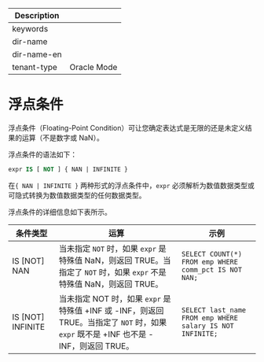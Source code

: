 | Description   |                 |
|---------------|-----------------|
| keywords      |                 |
| dir-name      |                 |
| dir-name-en   |                 |
| tenant-type   | Oracle Mode     |

# 浮点条件

浮点条件（Floating-Point Condition）可让您确定表达式是无限的还是未定义结果的运算（不是数字或 NaN）。

浮点条件的语法如下：

```sql
expr IS [ NOT ] { NAN | INFINITE }
```

在`{ NAN | INFINITE }` 两种形式的浮点条件中，`expr` 必须解析为数值数据类型或可隐式转换为数值数据类型的任何数据类型。

浮点条件的详细信息如下表所示。

|        条件类型         |                                                         运算                                                         |                            示例                             |
|---------------------|--------------------------------------------------------------------------------------------------------------------|-----------------------------------------------------------|
| IS \[NOT\] NAN      | 当未指定 `NOT` 时，如果 `expr` 是特殊值 NaN，则返回 TRUE。当指定了 `NOT` 时，如果 `expr` 不是特殊值 NaN，则返回 TRUE。                               | `SELECT COUNT(*) FROM emp WHERE comm_pct IS NOT NAN;`     |
| IS \[NOT\] INFINITE | 当未指定 NOT 时，如果 `expr` 是特殊值 +INF 或 -INF，则返回 TRUE。当指定了 `NOT` 时，如果 `expr` 既不是 +INF 也不是 -INF，则返回 TRUE。 | `SELECT last_name FROM emp WHERE salary IS NOT INFINITE;` |
